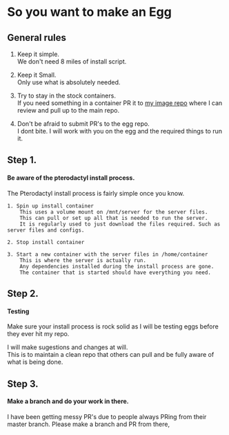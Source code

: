 # So you want to make an Egg

## General rules

1. Keep it simple.  
    We don't need 8 miles of install script.  

2. Keep it Small.  
    Only use what is absolutely needed.  

3. Try to stay in the stock containers.  
    If you need something in a container PR it to [my image repo](https://github.com/parkervcp/images) where I can review and pull up to the main repo.

4. Don't be afraid to submit PR's to the egg repo.  
    I dont bite. I will work with you on the egg and the required things to run it.

## Step 1.
#### Be aware of the pterodactyl install process.

The Pterodactyl install process is fairly simple once you know.
    
    1. Spin up install container
        This uses a volume mount on /mnt/server for the server files.
        This can pull or set up all that is needed to run the server.
        It is regularly used to just download the files required. Such as server files and configs.
        
    2. Stop install container
    
    3. Start a new container with the server files in /home/container
        This is where the server is actually run.
        Any dependencies installed during the install process are gone.
        The container that is started should have everything you need.

## Step 2.
#### Testing

Make sure your install process is rock solid as I will be testing eggs before they ever hit my repo.

I will make sugestions and changes at will.  
This is to maintain a clean repo that others can pull and be fully aware of what is being done.


## Step 3.
#### Make a branch and do your work in there.

I have been getting messy PR's due to people always PRing from their master branch. Please make a branch and PR from there,

